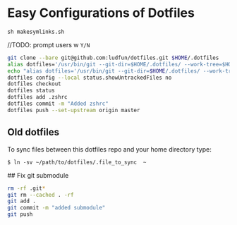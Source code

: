 # Easy Configurations of Dotfiles


```console
sh makesymlinks.sh
```


//TODO: prompt users w `Y/N`

```bash
git clone --bare git@github.com:ludfun/dotfiles.git $HOME/.dotfiles
alias dotfiles='/usr/bin/git --git-dir=$HOME/.dotfiles/ --work-tree=$HOME'
echo "alias dotfiles='/usr/bin/git --git-dir=$HOME/.dotfiles/ --work-tree=$HOME'" >> $HOME/.zshrc
dotfiles config --local status.showUntrackedFiles no
dotfiles checkout
dotfiles status
dotfiles add .zshrc
dotfiles commit -m "Added zshrc"
dotfiles push --set-upstream origin master
```

## Old dotfiles
To sync files between this dotfiles repo and your home directory type:

```
$ ln -sv ~/path/to/dotfiles/.file_to_sync  ~
```

## Fix git submodule

```bash
rm -rf .git*
git rm --cached . -rf
git add .
git commit -m "added submodule"
git push
```
